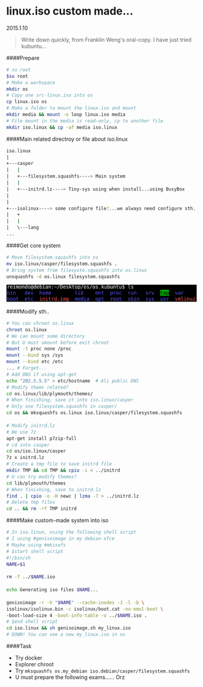 linux.iso custom made...
===

2015.1.10

>Write down quickly, from Franklin Weng's oral-copy. I have just tried kubuntu...

####Prepare

```bash
# su root
$su root
# Make a workspace
mkdir os
# Copy one src-linux.iso into os
cp linux.iso os
# Make a folder to mount the linux.iso and mount
mkdir media && mount -o loop linux.iso media
# File mount in the media is read-only, cp to another file
mkdir iso.linux && cp -af media iso.linux
```

####Main related directroy or file about iso.linux

```bash
iso.linux
|
+---casper
|   |
|   +---filesystem.squashfs----> Main system
|   |
|   +---initrd.lz----> Tiny-sys using when install...using BusyBox
|
|
+---isolinux----> some configure file?...we always need configure sth. when installing
|   +
|   |
|   \---lang
...
```

####Get core system

```bash
# Move filesystem.squashfs into os
mv iso.linux/casper/filesystem.squashfs .
# Bring system from filesyste.squashfs into os.linux
unsquashfs -d os.linux filesystem.squashfs

```

![os_linux_files](./linux_mkiso_about/os_linux.png)

####Modify sth..
```bash
# You can chroot os.linux
chroot os.linux
# We can mount some directory
# But U must umount before exit chroot
mount -t proc none /proc
mount --bind sys /sys
mount --bind etc /etc
... # Forget...
# Add DNS if using apt-get
echo "202.5.5.5" > etc/hostname  # Ali public DNS
# Modify thems related?
cd os.linux/lib/plymouth/themes/
# When finishing, save it into iso.linux/casper
# Only one filesystem.squashfs in casper/
cd os && mksquashfs os.linux iso.linux/casper/filesystem.squashfs

# Modify initrd.lz
# We use 7z
apt-get install p7zip-full
# cd into casper
cd os/iso.linux/casper
7z x initrd.lz
# Create a tmp file to save initrd file
mkdir TMP && cd TMP && cpio -i < ../initrd
# U can try modify themes?
cd lib/plymouth/themes
# When finishing, save to initrd.lz
find . | cpio -o -H newc | lzma -7 > ../initrd.lz
# Delete tmp files
cd .. && rm -rf TMP initrd
```

####Make custom-made system into iso
```bash
# In iso.linux, using the following shell script
# I using #genisoimage in my debian-xfce
# Maybe using #mkisofs
# $start shell script
#!/bin/sh
NAME=$1

rm -f ../$NAME.iso

echo Generating iso files $NAME...

genisoimage -r -V "$NAME" --cache-inodes -J -l -b \
isolinux/isolinux.bin -c isolinux/boot.cat -no-emul-boot \
-boot-load-size 4 -boot-info-table -o ../$NAME.iso .
# $end shell script
cd iso.linux && sh genisoimage.sh my_linux.iso
# DOWN! You can see a new my_linux.iso in os
```

####Task

- Try docker
- Explorer chroot
- Try `mksquashfs os.my_debian iso.debian/casper/filesystem.squashfs`
- U must prepare the following exams...... Orz

